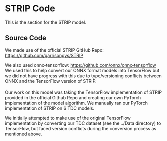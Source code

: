 # STRIP Code
This is the section for the STRIP model. 

## Source Code
We made use of the official STRIP GitHub Repo: https://github.com/garrisongys/STRIP 

We also used onnx-tensorflow: https://github.com/onnx/onnx-tensorflow 
We used this to help convert our ONNX format models into TensorFlow but we did not have progress with this due to type/versioning conflicts between ONNX and the TensorFlow version of STRIP.

####

Our work on this model was taking the TensorFlow implementation of STRIP provided in the official Github Repo and creating our own PyTorch implementation of the model algorithm. We manually ran our PyTorch implementation of STRIP on 6 TDC models. 

We initially attempted to make use of the original TensorFlow implementation by converting our TDC dataset (see the ../Data directory) to TensorFlow, but faced version conflicts during the conversion process as mentioned above.
